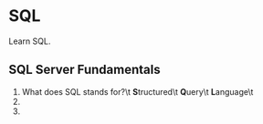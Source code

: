 # SQL
Learn SQL.

## SQL Server Fundamentals
1. What does SQL stands for?\t
**S**tructured\t
**Q**uery\t
**L**anguage\t
3. 
4.  
